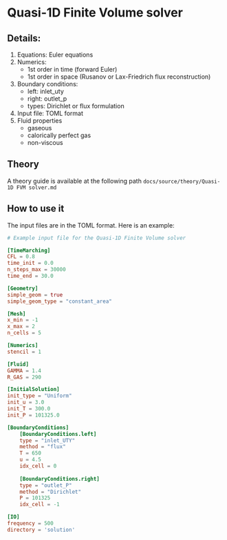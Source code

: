 # Quasi-1D Finite Volume solver

## Details:

 1. Equations: Euler equations
 2. Numerics:
    - 1st order in time (forward Euler)
    - 1st order in space (Rusanov or Lax-Friedrich flux reconstruction)
 3. Boundary conditions:
    - left: inlet_uty
    - right: outlet_p
    - types: Dirichlet or flux formulation
 4. Input file: TOML format
 5. Fluid properties
    - gaseous
    - calorically perfect gas
    - non-viscous
    
## Theory

A theory guide is available at the following path `docs/source/theory/Quasi-1D FVM solver.md`

## How to use it

The input files are in the TOML format. Here is an example:

```TOML
# Example input file for the Quasi-1D Finite Volume solver

[TimeMarching]
CFL = 0.8
time_init = 0.0
n_steps_max = 30000
time_end = 30.0

[Geometry]
simple_geom = true
simple_geom_type = "constant_area"

[Mesh]
x_min = -1
x_max = 2
n_cells = 5

[Numerics]
stencil = 1

[Fluid]
GAMMA = 1.4
R_GAS = 290

[InitialSolution]
init_type = "Uniform"
init_u = 3.0
init_T = 300.0
init_P = 101325.0

[BoundaryConditions]
    [BoundaryConditions.left]
    type = "inlet_UTY"
    method = "flux"
    T = 650
    u = 4.5
    idx_cell = 0
    
    [BoundaryConditions.right]
    type = "outlet_P"
    method = "Dirichlet"
    P = 101325
    idx_cell = -1

[IO]
frequency = 500
directory = 'solution'
```

